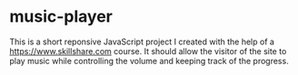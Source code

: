 # music-player
This is a short reponsive JavaScript project I created with the help of a https://www.skillshare.com course. 
It should allow the visitor of the site to play music while controlling the volume and keeping track of the progress. 
